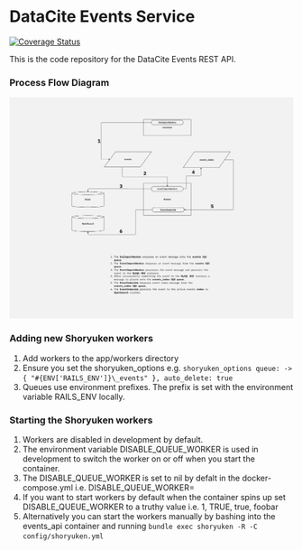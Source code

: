# DataCite Events Service

[![Coverage Status](https://coveralls.io/repos/github/datacite/events/badge.svg?branch=main)](https://coveralls.io/github/datacite/events?branch=main)

This is the code repository for the DataCite Events REST API.

### Process Flow Diagram

![Event Service Process Flow Diagram](images/events_service_process_flow.jpg)

### Adding new Shoryuken workers

1. Add workers to the app/workers directory
2. Ensure you set the shoryuken_options e.g. `shoryuken_options queue: -> { "#{ENV['RAILS_ENV']}\_events" }, auto_delete: true`
3. Queues use environment prefixes. The prefix is set with the environment variable RAILS_ENV locally.

### Starting the Shoryuken workers

1. Workers are disabled in development by default.
2. The environment variable DISABLE_QUEUE_WORKER is used in development to switch the worker on or off when you start the container.
3. The DISABLE_QUEUE_WORKER is set to nil by defalt in the docker-compose.yml i.e. DISABLE_QUEUE_WORKER=
4. If you want to start workers by default when the container spins up set DISABLE_QUEUE_WORKER to a truthy value i.e. 1, TRUE, true, foobar
5. Alternatively you can start the workers manually by bashing into the events_api container and running `bundle exec shoryuken -R -C config/shoryuken.yml`
